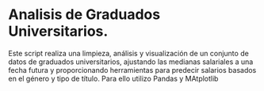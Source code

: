 # Analisis de Graduados Universitarios.
Este script realiza una limpieza, análisis y visualización de un conjunto de datos de graduados universitarios, ajustando las medianas salariales a una fecha futura y proporcionando herramientas para predecir salarios basados en el género y tipo de título.
Para ello utilizo Pandas y MAtplotlib
